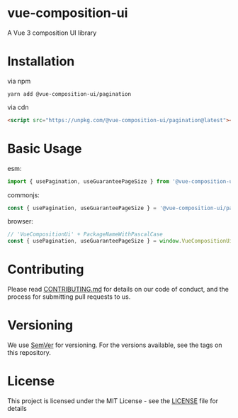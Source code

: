# vue-composition-ui

A Vue 3 composition UI library

# Installation

via npm

```
yarn add @vue-composition-ui/pagination
```

via cdn

```html
<script src="https://unpkg.com/@vue-composition-ui/pagination@latest"></script>
```

# Basic Usage

esm:

```ts
import { usePagination, useGuaranteePageSize } from '@vue-composition-ui/pagination'
```

commonjs:

```ts
const { usePagination, useGuaranteePageSize } = '@vue-composition-ui/pagination'
```

browser:

```ts
// 'VueCompositionUi' + PackageNameWithPascalCase
const { usePagination, useGuaranteePageSize } = window.VueCompositionUiPagination
```

# Contributing

Please read [CONTRIBUTING.md](/CONTRIBUTING.md) for details on our code of conduct, and the process for submitting pull
requests to us.

# Versioning

We use [SemVer](https://semver.org/) for versioning. For the versions available, see the tags on this repository.

# License

This project is licensed under the MIT License - see the [LICENSE](/LICENSE) file for details
